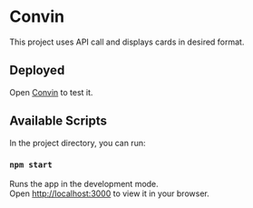 # Convin
This project uses API call and displays cards in desired format.

## Deployed 
Open [Convin](https://convins-sarthak.surge.sh/) to test it.

## Available Scripts

In the project directory, you can run:

### `npm start`

Runs the app in the development mode.\
Open [http://localhost:3000](http://localhost:3000) to view it in your browser.


